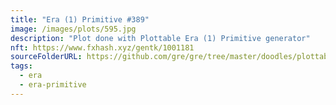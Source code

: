```yaml
---
title: "Era (1) Primitive #389"
image: /images/plots/595.jpg
description: "Plot done with Plottable Era (1) Primitive generator"
nft: https://www.fxhash.xyz/gentk/1001181
sourceFolderURL: https://github.com/gre/gre/tree/master/doodles/plottable-era-primitive
tags:
  - era
  - era-primitive
---
```

